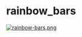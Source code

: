 # rainbow_bars
[![rainbow-bars.png](https://i.postimg.cc/YC12X7Xm/rainbow-bars.png)](https://postimg.cc/DSwKZ932)
